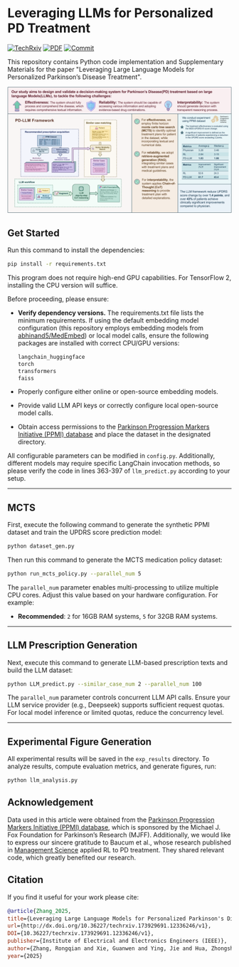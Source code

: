 # Leveraging LLMs for Personalized PD Treatment

[![TechRxiv](https://img.shields.io/badge/TechRxiv-173929691.12336246-2cbbe9.svg)](https://www.techrxiv.org/users/887442/articles/1265499-leveraging-large-language-models-for-personalized-parkinson-s-disease-treatment) [![PDF](https://img.shields.io/badge/PDF-Supp_Material-77DDFF.svg)](https://github.com/360ZMEM/PD-LLM/blob/main/files/supplementary_material.pdf) [![Commit](https://img.shields.io/github/last-commit/360ZMEM/PD-LLM?color=green)](https://github.com/360ZMEM/PD-LLM)

This repository contains Python code implementation and Supplementary Materials for the paper "Leveraging Large Language Models for Personalized Parkinson’s Disease Treatment".

![arc](files/arc.png)

## Get Started

Run this command to install the dependencies:

```bash
pip install -r requirements.txt
```

This program does not require high-end GPU capabilities. For TensorFlow 2, installing the CPU version will suffice.

Before proceeding, please ensure:

- **Verify dependency versions.** The requirements.txt file lists the minimum requirements. If using the default embedding model configuration (this repository employs embedding models from [abhinand5/MedEmbed](https://github.com/abhinand5/MedEmbed)) or local model calls, ensure the following packages are installed with correct CPU/GPU versions:

  ```
  langchain_huggingface
  torch
  transformers
  faiss
  ```

- Properly configure either online or open-source embedding models.
- Provide valid LLM API keys or correctly configure local open-source model calls.
- Obtain access permissions to the [Parkinson Progression Markers Initiative (PPMI) database](https://www.ppmi-info.org/access-data-specimens/download-data) and place the dataset in the designated directory.

All configurable parameters can be modified in `config.py`. Additionally, different models may require specific LangChain invocation methods, so please verify the code in lines 363-397 of `llm_predict.py` according to your setup.

---

## MCTS

First, execute the following command to generate the synthetic PPMI dataset and train the UPDRS score prediction model:

```bash
python dataset_gen.py
```

Then run this command to generate the MCTS medication policy dataset:

```bash
python run_mcts_policy.py --parallel_num 5
```

The `parallel_num` parameter enables multi-processing to utilize multiple CPU cores. Adjust this value based on your hardware configuration. For example:
- **Recommended**: `2` for 16GB RAM systems, `5` for 32GB RAM systems.

---

## LLM Prescription Generation

Next, execute this command to generate LLM-based prescription texts and build the LLM dataset:

```bash
python LLM_predict.py --similar_case_num 2 --parallel_num 100
```

The `parallel_num` parameter controls concurrent LLM API calls. Ensure your LLM service provider (e.g., Deepseek) supports sufficient request quotas. For local model inference or limited quotas, reduce the concurrency level.

---

## Experimental Figure Generation

All experimental results will be saved in the `exp_results` directory. To analyze results, compute evaluation metrics, and generate figures, run:

```bash
python llm_analysis.py
```


## Acknowledgement

Data used in this article were obtained from the [Parkinson Progression Markers Initiative (PPMI) database](www.ppmi-info.org/access-data-specimens/download-data), which is sponsored by the Michael J. Fox Foundation for Parkinson’s Research (MJFF). Additionally, we would like to express our sincere gratitude to Baucum et al., whose research published in [Management Science](https://pubsonline.informs.org/doi/10.1287/mnsc.2023.4747) applied RL to PD treatment. They shared relevant code, which greatly benefited our research. 

## Citation

If you find it useful for your work please cite:

```bibtex
@article{Zhang_2025,
title={Leveraging Large Language Models for Personalized Parkinson's Disease Treatment},
url={http://dx.doi.org/10.36227/techrxiv.173929691.12336246/v1},
DOI={10.36227/techrxiv.173929691.12336246/v1},
publisher={Institute of Electrical and Electronics Engineers (IEEE)},
author={Zhang, Rongqian and Xie, Guanwen and Ying, Jie and Hua, Zhongsheng},
year={2025}
```

